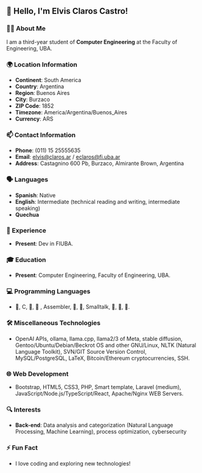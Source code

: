 ## 👋 Hello, I'm Elvis Claros Castro!


### 👨‍💻 About Me
I am a third-year student of **Computer Engineering** at the Faculty of Engineering, UBA.


### 🌍 Location Information
- **Continent**: South America
- **Country**: Argentina
- **Region**: Buenos Aires
- **City**: Burzaco
- **ZIP Code**: 1852
- **Timezone**: America/Argentina/Buenos_Aires
- **Currency**: ARS


### 📫 Contact Information
- **Phone**: (011) 15 25555635
- **Email**: elvis@claros.ar / eclaros@fi.uba.ar
- **Address**: Castagnino 600 Pb, Burzaco, Almirante Brown, Argentina


### 🗣️ Languages
- **Spanish**: Native
- **English**: Intermediate (technical reading and writing, intermediate speaking)
- **Quechua**


### 💼 Experience
- **Present**: Dev in FIUBA.


### 🎓 Education
- **Present**: Computer Engineering, Faculty of Engineering, UBA.

### 💻 Programming Languages
- , C, ,  , Assembler, 󱆃, , Smalltalk, , , .


### 🛠️ Miscellaneous Technologies
- OpenAI APIs, ollama, llama.cpp, llama2/3 of Meta, stable diffusion, Gentoo/Ubuntu/Debian/Beckrot OS and other GNU/Linux, NLTK (Natural Language Toolkit), SVN/GIT Source Version Control, MySQL/PostgreSQL, LaTeX, Bitcoin/Ethereum cryptocurrencies, SSH.


### 🌐 Web Development
- Bootstrap, HTML5, CSS3, PHP, Smart template, Laravel (medium), JavaScript/Node.js/TypeScript/React, Apache/Nginx WEB Servers.


### 🔍 Interests
- **Back-end**: Data analysis and categorization (Natural Language Processing, Machine Learning), process optimization, cybersecurity


### ⚡ Fun Fact
- I love coding and exploring new technologies!
